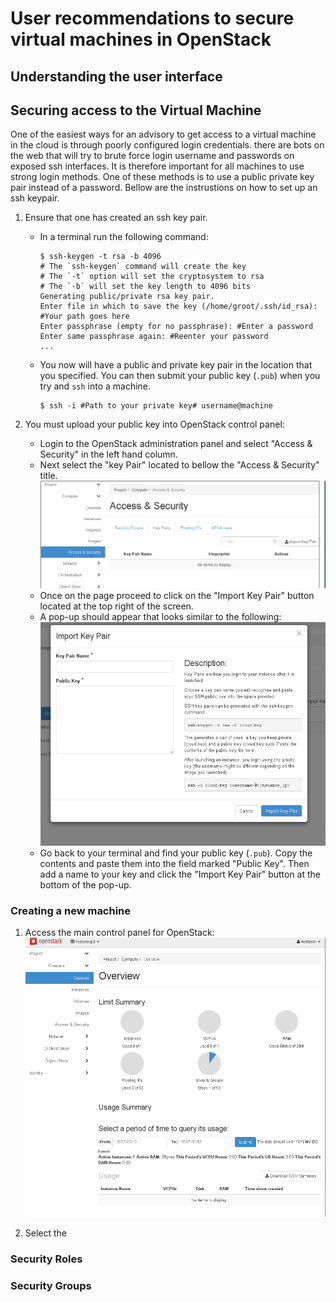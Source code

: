 User recommendations to secure virtual machines in OpenStack
============================================================

Understanding the user interface
--------------------------------

Securing access to the Virtual Machine
--------------------------------------

One of the easiest ways for an advisory to get access to a virtual machine in the cloud is through poorly configured login credentials. there are bots on the web that will try to brute force login username and passwords on exposed ssh interfaces. It is therefore important for all machines to use strong login methods. One of these methods is to use a public private key pair instead of a password. Bellow are the instrustions on how to set up an ssh keypair. 

1. Ensure that one has created an ssh key pair.
    * In a terminal run the following command:
        ```
        $ ssh-keygen -t rsa -b 4096
        # The `ssh-keygen` command will create the key
        # The `-t` option will set the cryptosystem to rsa
        # The `-b` will set the key length to 4096 bits 
        Generating public/private rsa key pair.
        Enter file in which to save the key (/home/groot/.ssh/id_rsa): #Your path goes here
        Enter passphrase (empty for no passphrase): #Enter a password
        Enter same passphrase again: #Reenter your password
        ...
        ``` 
    * You now will have a public and private key pair in the location that you specified. You can then submit your public key (`.pub`) when you try and `ssh` into a machine. 
        ```
        $ ssh -i #Path to your private key# username@machine
        ```

2. You must upload your public key into OpenStack control panel:
    * Login to the OpenStack administration panel and select "Access & Security" in the left hand column. 
    * Next select the "key Pair" located to bellow the "Access & Security" title.
        ![Key Pair field](/UserRecomendation/pic/2017-02-13-211146_956x359_scrot.png)
    * Once on the page proceed to click on the "Import Key Pair" button located at the top right of the screen.
    * A pop-up should appear that looks similar to the following:
        ![Key Import](/UserRecomendation/pic/2017-02-13-211418_811x636_scrot.png)
    * Go back to your terminal and find your public key (`.pub`). Copy the contents and paste them into the field marked "Public Key". Then add a name to your key and click the "Import Key Pair" button at the bottom of the pop-up.

### Creating a new machine ###

1. Access the main control panel for OpenStack:
    ![Control Panel](/UserRecomendation/pic/2017-02-13-110643_954x888_scrot.png)

2. Select the 

### Security Roles ###

### Security Groups ###
